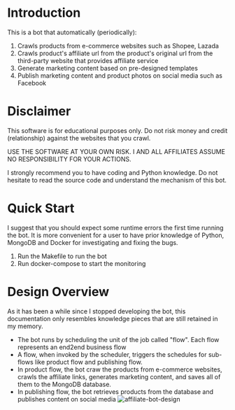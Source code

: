 # Introduction
This is a bot that automatically (periodically):
1. Crawls products from e-commerce websites such as Shopee, Lazada
2. Crawls product's affiliate url from the product's original url from the third-party website that provides affiliate service
3. Generate marketing content based on pre-designed templates
4. Publish marketing content and product photos on social media such as Facebook

# Disclaimer
This software is for educational purposes only. Do not risk money and credit (relationship) against the websites that you crawl. 

USE THE SOFTWARE AT YOUR OWN RISK. I AND ALL AFFILIATES ASSUME NO RESPONSIBILITY FOR YOUR ACTIONS.

I strongly recommend you to have coding and Python knowledge. Do not hesitate to read the source code and understand the mechanism of this bot.

# Quick Start
I suggest that you should expect some runtime errors the first time running the bot. It is more convenient for a user to have prior knowledge of Python, MongoDB and Docker for investigating and fixing the bugs.
1. Run the Makefile to run the bot
2. Run docker-compose to start the monitoring

# Design Overview
As it has been a while since I stopped developing the bot, this documentation only resembles knowledge pieces that are still retained in my memory.
- The bot runs by scheduling the unit of the job called "flow". Each flow represents an end2end business flow
- A flow, when invoked by the scheduler, triggers the schedules for sub-flows like product flow and publishing flow. 
- In product flow, the bot craw the products from e-commerce websites, crawls the affiliate links, generates marketing content, and saves all of them to the MongoDB database. 
- In publishing flow, the bot retrieves products from the database and publishes content on social media
![affiliate-bot-design](https://github.com/user-attachments/assets/7c8e34a6-c705-4d95-b59f-94d7428843b1)
